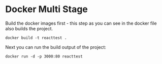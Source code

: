 # Docker Multi Stage

Build the docker images first - this step as you can see in the docker file also builds the project.

```
docker build -t reacttest .
```

Next you can run the build output of the project:

```
docker run -d -p 3000:80 reacttest
```